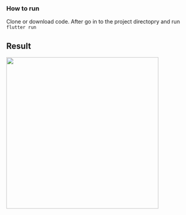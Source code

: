### How to run

Clone or download code. After go in to the project directopry and run ``` flutter run ```


## Result 
<img src="https://docs.google.com/uc?export=download&id=1QugGCA-87S6fcAqE1757JkYyqMPzAJ27" height="400" />
